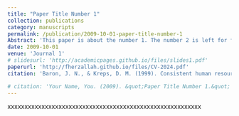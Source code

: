 ```yaml
---
title: "Paper Title Number 1"
collection: publications
category: manuscripts
permalink: /publication/2009-10-01-paper-title-number-1
Abstract: 'This paper is about the number 1. The number 2 is left for future work This paper is about the number 1. The number 2 is left for future work This paper is about the number 1. The number 2 is left for future work.This paper is about the number 1. The number 2 is left for future work.'
date: 2009-10-01
venue: 'Journal 1'
# slidesurl: 'http://academicpages.github.io/files/slides1.pdf'
paperurl: 'http://fherzallah.github.io/files/CV-2024.pdf'
citation: 'Baron, J. N., & Kreps, D. M. (1999). Consistent human resource practices. California.' Management Review, 41(3).

# citation: 'Your Name, You. (2009). &quot;Paper Title Number 1.&quot; <i>Journal 1</i>. 1(1).'
---
```


xxxxxxxxxxxxxxxxxxxxxxxxxxxxxxxxxxxxxxxxxxxxxxxxxxxxxxxxx